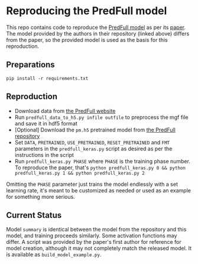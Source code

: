 # Reproducing the PredFull model

This repo contains code to reproduce the [PredFull model](https://github.com/lkytal/PredFull) as per its [paper](https://pubs.acs.org/doi/10.1021/acs.analchem.9b04867).
The model provided by the authors in their repository (linked above) differs from the paper, so the provided model is used as the basis for this reproduction.

## Preparations

`pip install -r requirements.txt`

## Reproduction

- Download data from [the PredFull website](https://www.predfull.com/datasets)
- Run `predfull_data_to_h5.py infile outfile` to preprocess the mgf file and save it in hdf5 format
- [Optional] Download the `pm.h5` pretrained model from [the PredFull repository](https://github.com/lkytal/PredFull)
- Set `DATA`, `PRETRAINED`, `USE_PRETRAINED`, `RESET_PRETRAINED` and `FMT` parameters in the `predfull_keras.py` script as desired as per the instructions in the script
- Run `predfull_keras.py PHASE` where `PHASE` is the training phase number. To reproduce the paper, that's `python predfull_keras.py 0 && python predfull_keras.py 1 && python predfull_keras.py 2`

Omitting the `PHASE` parameter just trains the model endlessly with a set learning rate, it's meant to be customized as needed or used as an example for something more serious.

## Current Status
Model `summary` is identical between the model from the repository and this model, and training proceeds similarly. Some activation functions may differ.
A script was provided by the paper's first author for reference for model creation, although it may not completely match the released model. It is available as `build_model_example.py`.
